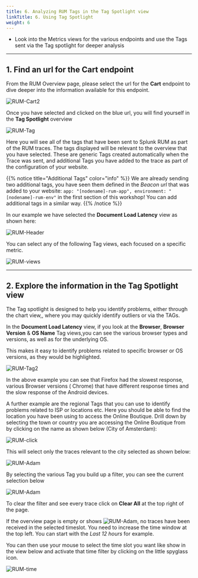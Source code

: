```yaml
---
title: 6. Analyzing RUM Tags in the Tag Spotlight view
linkTitle: 6. Using Tag Spotlight
weight: 6
---
```

* Look into the Metrics views for the various endpoints and use the Tags sent via the Tag spotlight for deeper analysis

---

## 1. Find an url for the Cart endpoint

From the RUM Overview page, please select the url for the **Cart** endpoint to dive deeper into the information available for this endpoint.

![RUM-Cart2](../images/RUM-select-cart.png)

Once you have selected and clicked on the blue url, you will find yourself in the **Tag Spotlight** overview

![RUM-Tag](../images/RUM-TAG-Overview.png)

Here you will see all of the tags that have been sent to Splunk RUM as part of the RUM traces. The tags displayed will be relevant to the overview that you have selected.  These are generic Tags created automatically when the Trace was sent, and additional Tags you have added to the trace as part of the configuration of your website.

{{% notice title="Additional Tags" color="info" %}}
We are already sending two additional tags, you have seen them defined in the *Beacon url* that was added to your website:  `app: "[nodename]-rum-app", environment: "[nodename]-rum-env"` in the first section of this workshop! You can add additional tags in a similar way.
{{% /notice %}}

In our example we have selected the **Document Load Latency** view as shown here:

![RUM-Header](../images/RUM-Selection.png)

You can select any of the following Tag views, each focused on a specific metric.

![RUM-views](../images/RUM-Tag-views.png)

---

## 2. Explore the information in the Tag Spotlight view

The Tag spotlight is designed to help you identify  problems, either through the chart view,, where you may quickly identify outliers or via the TAGs.

In the **Document Load Latency** view, if you look at the **Browser**, **Browser Version** & **OS Name** Tag views,you can see the various browser types and versions, as well as for the underlying OS.

This makes it easy to identify problems related to specific browser or OS versions, as they would be highlighted.

![RUM-Tag2](../images/RUMBrowserTags.png)

In the above example you can see that Firefox had the slowest response,  various Browser versions ( Chrome) that have different response times  and the slow response of the Android devices.

A further example are the regional Tags that you can use to identify problems related to ISP or locations etc. Here you should be able to find the location you have been using to access the Online Boutique. Drill down by selecting  the town or country you are accessing the Online Boutique from by clicking on the name as shown below (City of Amsterdam):

![RUM-click](../images/RUM-Region.png)

This will select only the traces relevant to the city selected as shown below:

![RUM-Adam](../images/RUM-Adam.png)

By selecting the various Tag you build up a filter, you can see the current selection  below

![RUM-Adam](../images/RUM-Filter.png)

To clear the filter and see every trace click on **Clear All** at the top right of the page.

If the overview page  is empty or shows ![RUM-Adam](../images/RUM-NoTime.png), no traces have been received in the selected timeslot.
You need to increase the time window at the top left.  You can start with the *Last 12 hours* for example.

You can then use your mouse to select the time slot you want like show in the view below and  activate that time filter by clicking on the little spyglass icon.

![RUM-time](../images/RUM-TimeSelect.png)

